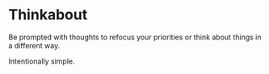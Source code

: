 # Thinkabout

Be prompted with thoughts to refocus your priorities or think about things in a different way.

Intentionally simple.
